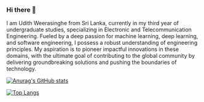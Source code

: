 ### Hi there 👋

I am Udith Weerasinghe from Sri Lanka, currently in my third year of undergraduate studies, specializing in Electronic and Telecommunication Engineering. Fueled by a deep passion for machine learning, deep learning, and software engineering, I possess a robust understanding of engineering principles. My aspiration is to pioneer impactful innovations in these domains, with the ultimate goal of contributing to the global community by delivering groundbreaking solutions and pushing the boundaries of technology.

[![Anurag's GitHub stats](https://github-readme-stats.vercel.app/api?username=UdithWeerasinghe)](https://github.com/anuraghazra/github-readme-stats)


[![Top Langs](https://github-readme-stats.vercel.app/api/top-langs/?username=UdithWeerasinghe)](https://github.com/anuraghazra/github-readme-stats)
